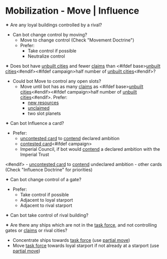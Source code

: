# Mobilization - Move | Influence

✦ <!-- priority=4 --> Are any loyal buildings controlled by a rival?

- Can bot change control by moving?
	- Move to change control (Check "Movement Doctrine")
	- Prefer:
		- Take control if possible
		- Neutralize control

✦ <!-- Expand for city priority=5 --> Does bot have <ins>unbuilt cities</ins> and fewer <ins>claims</ins> than <#ifdef base><ins>unbuilt cities</ins><#endif><#ifdef campaign>half number of <ins>unbuilt cities</ins><#endif>?

- Could bot Move to control any open slots?
	- Move until bot has as many <ins>claims</ins> as <#ifdef base><ins>unbuilt cities</ins><#endif><#ifdef campaign>half number of <ins>unbuilt cities</ins><#endif>. Prefer:
		- <ins>new resources</ins>
		- <ins>unclaimed</ins>
		- two slot planets

✦ Can bot Influence a card?

- Prefer:
	- <!-- priority=8 --> <ins>uncontested card</ins> to <ins>contend</ins> declared ambition
	- <!-- priority=9 --> <ins>contested card</ins><#ifdef campaign>
	- <!-- priority=9.5 --> Imperial Council, if bot would <ins>contend</ins> a declared ambition with the Imperial Trust
<#endif>	- <ins>uncontested card</ins> to <ins>contend</ins> undeclared ambition
	- other cards (Check "Influence Doctrine" for priorities)

✦ Can bot change control of a gate?

- Prefer:
	- Take control if possible
	- Adjacent to loyal starport
	- Adjacent to rival starport

✦ <!-- priority=10 --> Can bot take control of rival building?

✦ Are there any ships which are not in the <ins>task force</ins>, and not controlling gates or <ins>claims</ins> or rival cities?

- Concentrate ships towards <ins>task force</ins> (use <ins>partial move</ins>)
- Move <ins>task force</ins> towards loyal starport if not already at a starport (use <ins>partial move</ins>)

<div class="pagebreak"> </div>
